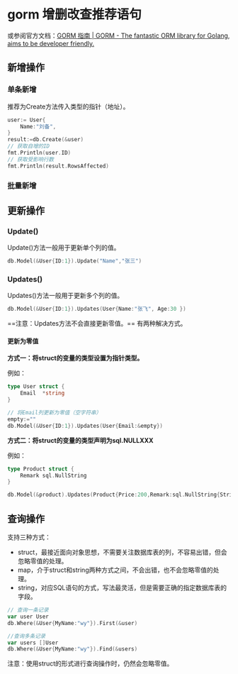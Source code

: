 # gorm 增删改查推荐语句

或参阅官方文档：[GORM 指南 | GORM - The fantastic ORM library for Golang, aims to be developer friendly.](https://gorm.io/zh_CN/docs/)



## 新增操作

### 单条新增

推荐为Create方法传入类型的指针（地址）。

```go
user:= User{
    Name:"刘备",
}
result:=db.Create(&user)
// 获取自增的ID
fmt.Println(user.ID)
// 获取受影响行数
fmt.Println(result.RowsAffected)
```

### 批量新增





## 更新操作

### Update()

Update()方法一般用于更新单个列的值。

```go
db.Model(&User{ID:1}).Update("Name","张三")
```

### Updates()

Updates()方法一般用于更新多个列的值。

```go
db.Model(&User{ID:1}).Updates(User{Name:"张飞", Age:30 })
```

==注意：Updates方法不会直接更新零值。== 有两种解决方式。

#### 更新为零值

**方式一：将struct的变量的类型设置为指针类型。**

例如：

```go
type User struct {
    Email  *string
}

// 将Email列更新为零值（空字符串）
empty:=""
db.Model(&User{ID:1}).Updates(User{Email:&empty})
```

**方式二：将struct的变量的类型声明为sql.NULLXXX**

例如：

```go
type Product struct {
    Remark sql.NullString
}

db.Model(&product).Updates(Product{Price:200,Remark:sql.NullString{String:"", Valid: true}})
```



## 查询操作

支持三种方式：

- struct，最接近面向对象思想，不需要关注数据库表的列，不容易出错，但会忽略零值的处理。
- map，介于struct和string两种方式之间，不会出错，也不会忽略零值的处理。
- string，对应SQL语句的方式，写法最灵活，但是需要正确的指定数据库表的字段。

```go
// 查询一条记录
var user User
db.Where(&User{MyName:"wy"}).First(&user)

//查询多条记录
var users []User
db.Where(&User{MyName:"wy"}).Find(&users)
```

注意：使用struct的形式进行查询操作时，仍然会忽略零值。



